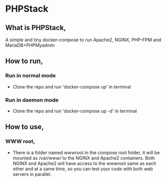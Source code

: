 # PHPStack

## What is PHPStack,
A simple and tiny docker-compose to run Apache2, NGINX, PHP-FPM and MariaDB+PHPMyadmin



## How to run,
### Run in normal mode
- Clone the repo and run 'docker-compose up' in terminal
### Run in daemon mode
- Clone the repo and run 'docker-compose up -d' in terminal



## How to use,

### WWW root,
- There is a folder named wwwroot in the compose root folder, it will be mounted as /var/www/ to the NGINX and Apache2 containers.
Both NGINX and Apache2 will have access to the wwwroot same as each other and at a same time, so you can test your code with both web servers in parallel.